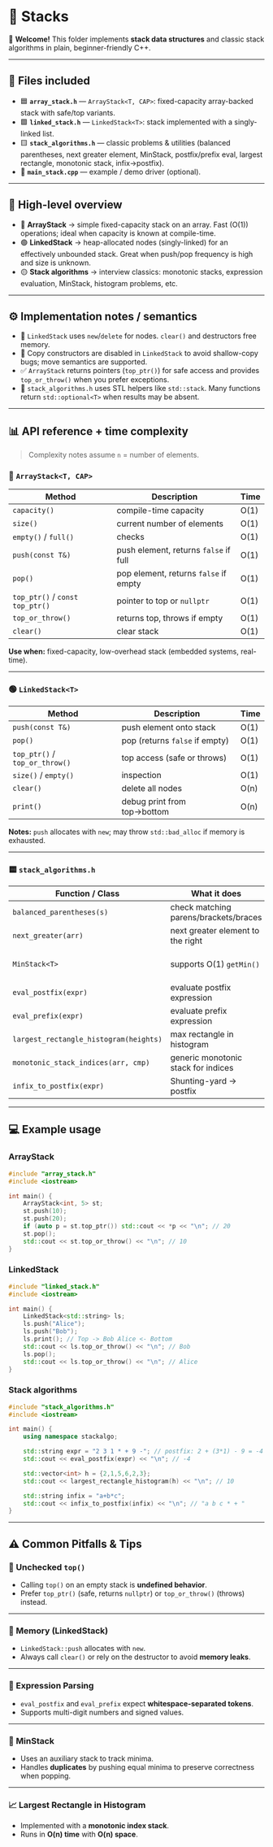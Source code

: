 # 🧰 Stacks

👋 **Welcome!**
This folder implements **stack data structures** and classic stack algorithms in plain, beginner-friendly C++.

---

## 📄 Files included

* 🟦 **`array_stack.h`** — `ArrayStack<T, CAP>`: fixed-capacity array-backed stack with safe/top variants.
* 🟩 **`linked_stack.h`** — `LinkedStack<T>`: stack implemented with a singly-linked list.
* 🟨 **`stack_algorithms.h`** — classic problems & utilities (balanced parentheses, next greater element, MinStack, postfix/prefix eval, largest rectangle, monotonic stack, infix→postfix).
* 📝 **`main_stack.cpp`** — example / demo driver (optional).

---

## 🧠 High-level overview

* 🔵 **ArrayStack** → simple fixed-capacity stack on an array. Fast (O(1)) operations; ideal when capacity is known at compile-time.
* 🟢 **LinkedStack** → heap-allocated nodes (singly-linked) for an effectively unbounded stack. Great when push/pop frequency is high and size is unknown.
* 🟡 **Stack algorithms** → interview classics: monotonic stacks, expression evaluation, MinStack, histogram problems, etc.

---

## ⚙️ Implementation notes / semantics

* 🧹 `LinkedStack` uses `new`/`delete` for nodes. `clear()` and destructors free memory.
* 🚫 Copy constructors are disabled in `LinkedStack` to avoid shallow-copy bugs; move semantics are supported.
* ✅ `ArrayStack` returns pointers (`top_ptr()`) for safe access and provides `top_or_throw()` when you prefer exceptions.
* 🔁 `stack_algorithms.h` uses STL helpers like `std::stack`. Many functions return `std::optional<T>` when results may be absent.

---

## 📊 API reference + time complexity

> Complexity notes assume `n` = number of elements.

### 🔵 `ArrayStack<T, CAP>`

| Method                          | Description                           | Time |
| ------------------------------- | ------------------------------------- | ---- |
| `capacity()`                    | compile-time capacity                 | O(1) |
| `size()`                        | current number of elements            | O(1) |
| `empty()` / `full()`            | checks                                | O(1) |
| `push(const T&)`                | push element, returns `false` if full | O(1) |
| `pop()`                         | pop element, returns `false` if empty | O(1) |
| `top_ptr()` / `const top_ptr()` | pointer to top or `nullptr`           | O(1) |
| `top_or_throw()`                | returns top, throws if empty          | O(1) |
| `clear()`                       | clear stack                           | O(1) |

**Use when:** fixed-capacity, low-overhead stack (embedded systems, real-time).

---

### 🟢 `LinkedStack<T>`

| Method                         | Description                    | Time |
| ------------------------------ | ------------------------------ | ---- |
| `push(const T&)`               | push element onto stack        | O(1) |
| `pop()`                        | pop (returns `false` if empty) | O(1) |
| `top_ptr()` / `top_or_throw()` | top access (safe or throws)    | O(1) |
| `size()` / `empty()`           | inspection                     | O(1) |
| `clear()`                      | delete all nodes               | O(n) |
| `print()`                      | debug print from top→bottom    | O(n) |

**Notes:** `push` allocates with `new`; may throw `std::bad_alloc` if memory is exhausted.

---

### 🟨 `stack_algorithms.h`

| Function / Class                       | What it does                          | Time        |
| -------------------------------------- | ------------------------------------- | ----------- |
| `balanced_parentheses(s)`              | check matching parens/brackets/braces | O(n)        |
| `next_greater(arr)`                    | next greater element to the right     | O(n)        |
| `MinStack<T>`                          | supports O(1) `getMin()`              | O(1) per op |
| `eval_postfix(expr)`                   | evaluate postfix expression           | O(n)        |
| `eval_prefix(expr)`                    | evaluate prefix expression            | O(n)        |
| `largest_rectangle_histogram(heights)` | max rectangle in histogram            | O(n)        |
| `monotonic_stack_indices(arr, cmp)`    | generic monotonic stack for indices   | O(n)        |
| `infix_to_postfix(expr)`               | Shunting-yard → postfix               | O(n)        |

---

## 💻 Example usage

### ArrayStack

```cpp
#include "array_stack.h"
#include <iostream>

int main() {
    ArrayStack<int, 5> st;
    st.push(10);
    st.push(20);
    if (auto p = st.top_ptr()) std::cout << *p << "\n"; // 20
    st.pop();
    std::cout << st.top_or_throw() << "\n"; // 10
}
```

### LinkedStack

```cpp
#include "linked_stack.h"
#include <iostream>

int main() {
    LinkedStack<std::string> ls;
    ls.push("Alice");
    ls.push("Bob");
    ls.print(); // Top -> Bob Alice <- Bottom
    std::cout << ls.top_or_throw() << "\n"; // Bob
    ls.pop();
    std::cout << ls.top_or_throw() << "\n"; // Alice
}
```

### Stack algorithms

```cpp
#include "stack_algorithms.h"
#include <iostream>

int main() {
    using namespace stackalgo;

    std::string expr = "2 3 1 * + 9 -"; // postfix: 2 + (3*1) - 9 = -4
    std::cout << eval_postfix(expr) << "\n"; // -4

    std::vector<int> h = {2,1,5,6,2,3};
    std::cout << largest_rectangle_histogram(h) << "\n"; // 10

    std::string infix = "a+b*c";
    std::cout << infix_to_postfix(infix) << "\n"; // "a b c * + "
}
```

---

## ⚠️ Common Pitfalls & Tips

### 🧾 Unchecked `top()`

* Calling `top()` on an empty stack is **undefined behavior**.
* Prefer `top_ptr()` (safe, returns `nullptr`) or `top_or_throw()` (throws) instead.

---

### 💸 Memory (LinkedStack)

* `LinkedStack::push` allocates with `new`.
* Always call `clear()` or rely on the destructor to avoid **memory leaks**.

---

### 🔢 Expression Parsing

* `eval_postfix` and `eval_prefix` expect **whitespace-separated tokens**.
* Supports multi-digit numbers and signed values.

---

### 🧠 MinStack

* Uses an auxiliary stack to track minima.
* Handles **duplicates** by pushing equal minima to preserve correctness when popping.

---

### 📈 Largest Rectangle in Histogram

* Implemented with a **monotonic index stack**.
* Runs in **O(n) time** with **O(n) space**.
